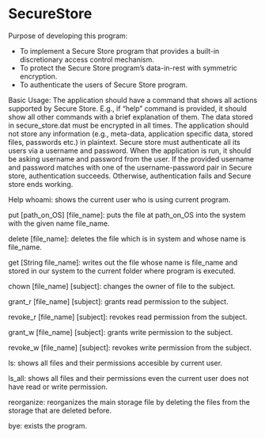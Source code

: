 # SecureStore

Purpose of developing this program:
- To implement a Secure Store program that provides a built-in discretionary access control mechanism.
- To protect the Secure Store program’s data-in-rest with symmetric encryption.
- To authenticate the users of Secure Store program.

Basic Usage:
 The application should have a command that shows all actions supported by Secure Store. E.g., if “help” command is provided, it should show all other commands with a brief explanation of them.
 The data stored in secure_store.dat must be encrypted in all times. The application should not store any information (e.g., meta-data, application specific data, stored files, passwords etc.) in plaintext. 
 Secure store must authenticate all its users via a username and password. When the application is run, it should be asking username and password from the user. If the provided username and password matches with one of the username-password pair in Secure store, authentication succeeds. Otherwise, authentication fails and Secure store ends working.

 Help
whoami: shows the current user who is using current program.

put [path_on_OS] [file_name]: puts the file at path_on_OS into the system with the given name file_name.

delete [file_name]: deletes the file which is in system and whose name is file_name.

get [String file_name]: writes out the file whose name is file_name and stored in our system to the current folder where program is        executed.

chown [file_name] [subject]: changes the owner of file to the subject.

grant_r [file_name] [subject]: grants read permission to the subject.

revoke_r [file_name] [subject]: revokes read permission from the subject.

grant_w [file_name] [subject]: grants write permission to the subject.

revoke_w [file_name] [subject]: revokes write permission from the subject.

ls: shows all files and their permissions accesible by current user.

ls_all: shows all files and their permissions even the current user does not have read or write permission.

reorganize: reorganizes the main storage file by deleting the files from the storage that are deleted before.

bye: exists the program.

